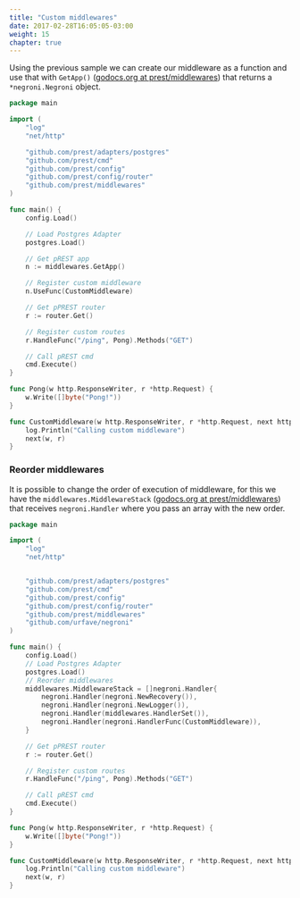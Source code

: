 ```yaml
---
title: "Custom middlewares"
date: 2017-02-28T16:05:05-03:00
weight: 15
chapter: true
---
```


Using the previous sample we can create our middleware as a function and use that with `GetApp()` ([godocs.org at prest/middlewares](https://godoc.org/github.com/prest/middlewares#GetApp)) that returns a `*negroni.Negroni` object.

```go
package main

import (
	"log"
	"net/http"

	"github.com/prest/adapters/postgres"
	"github.com/prest/cmd"
	"github.com/prest/config"
	"github.com/prest/config/router"
	"github.com/prest/middlewares"
)

func main() {
	config.Load()

	// Load Postgres Adapter
	postgres.Load()

	// Get pREST app
	n := middlewares.GetApp()

	// Register custom middleware
	n.UseFunc(CustomMiddleware)

	// Get pPREST router
	r := router.Get()

	// Register custom routes
	r.HandleFunc("/ping", Pong).Methods("GET")

	// Call pREST cmd
	cmd.Execute()
}

func Pong(w http.ResponseWriter, r *http.Request) {
	w.Write([]byte("Pong!"))
}

func CustomMiddleware(w http.ResponseWriter, r *http.Request, next http.HandlerFunc) {
	log.Println("Calling custom middleware")
	next(w, r)
}
```

### Reorder middlewares

It is possible to change the order of execution of middleware, for this we have the `middlewares.MiddlewareStack` ([godocs.org at prest/middlewares](https://godoc.org/github.com/prest/middlewares#pkg-variables)) that receives `negroni.Handler` where you pass an array with the new order.

```go
package main

import (
	"log"
	"net/http"


	"github.com/prest/adapters/postgres"
	"github.com/prest/cmd"
	"github.com/prest/config"
	"github.com/prest/config/router"
	"github.com/prest/middlewares"
	"github.com/urfave/negroni"
)

func main() {
	config.Load()
	// Load Postgres Adapter
	postgres.Load()
	// Reorder middlewares
	middlewares.MiddlewareStack = []negroni.Handler{
		negroni.Handler(negroni.NewRecovery()),
		negroni.Handler(negroni.NewLogger()),
		negroni.Handler(middlewares.HandlerSet()),
		negroni.Handler(negroni.HandlerFunc(CustomMiddleware)),
	}

	// Get pPREST router
	r := router.Get()

	// Register custom routes
	r.HandleFunc("/ping", Pong).Methods("GET")

	// Call pREST cmd
	cmd.Execute()
}

func Pong(w http.ResponseWriter, r *http.Request) {
	w.Write([]byte("Pong!"))
}

func CustomMiddleware(w http.ResponseWriter, r *http.Request, next http.HandlerFunc) {
	log.Println("Calling custom middleware")
	next(w, r)
}
```
